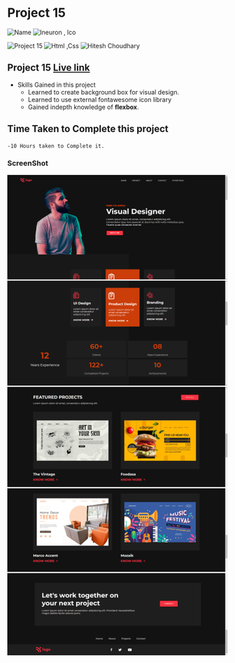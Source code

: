 # Project 15

![Name](https://img.shields.io/badge/-Ankit%20Shukla-blue)
![Ineuron , lco](https://img.shields.io/badge/Ineuron-%20lco-green)

![Project 15](https://img.shields.io/badge/-Project--15-darkblue)
![Html ,Css](https://img.shields.io/badge/html-%20Css-yellowgreen)
![Hitesh Choudhary](https://img.shields.io/badge/Hitesh-Choudhary-lightgrey)

## Project 15 [Live link]()

- Skills Gained in this project 
    - Learned to create background box for visual design.
    - Learned to use external fontawesome icon library
    - Gained indepth knowledge of **flexbox**.
    

## Time Taken to Complete this project
    -10 Hours taken to Complete it.

### ScreenShot
![Desktop](./Screenshot/15o.png)
![Desktop](./Screenshot/15t.png)
![Desktop](./Screenshot/15th.png)
![Desktop](./Screenshot/15f.png)
![Desktop](./Screenshot/15fi.png)